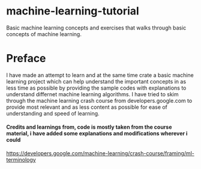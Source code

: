 # machine-learning-tutorial
Basic machine learning concepts and exercises that walks through basic concepts of machine learning.

# Preface
I have made an attempt to learn and at the same time crate a basic machine learning project which can help understand the important concepts in as less time as possible by providing the sample codes with explanations to understand differnet machine learning algorithms. I have tried to skim through the machine learning crash course from developers.google.com
to provide most relevant and as less content as possible for ease of understanding and speed of learning.

#### Credits and learnings from, code is mostly taken from the course material, i have added some explanations and modifications wherever i could
https://developers.google.com/machine-learning/crash-course/framing/ml-terminology
